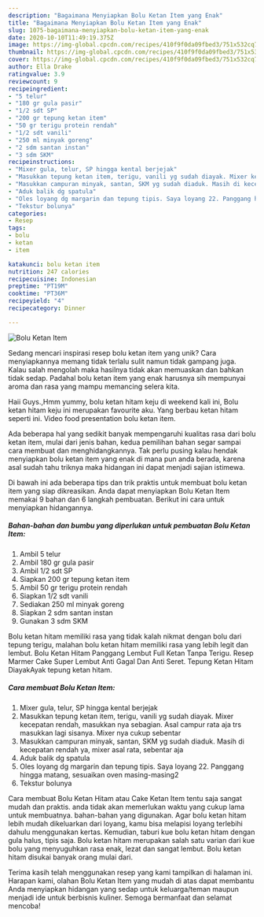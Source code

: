 ```yaml
---
description: "Bagaimana Menyiapkan Bolu Ketan Item yang Enak"
title: "Bagaimana Menyiapkan Bolu Ketan Item yang Enak"
slug: 1075-bagaimana-menyiapkan-bolu-ketan-item-yang-enak
date: 2020-10-10T11:49:19.375Z
image: https://img-global.cpcdn.com/recipes/410f9f0da09fbed3/751x532cq70/bolu-ketan-item-foto-resep-utama.jpg
thumbnail: https://img-global.cpcdn.com/recipes/410f9f0da09fbed3/751x532cq70/bolu-ketan-item-foto-resep-utama.jpg
cover: https://img-global.cpcdn.com/recipes/410f9f0da09fbed3/751x532cq70/bolu-ketan-item-foto-resep-utama.jpg
author: Ella Drake
ratingvalue: 3.9
reviewcount: 9
recipeingredient:
- "5 telur"
- "180 gr gula pasir"
- "1/2 sdt SP"
- "200 gr tepung ketan item"
- "50 gr terigu protein rendah"
- "1/2 sdt vanili"
- "250 ml minyak goreng"
- "2 sdm santan instan"
- "3 sdm SKM"
recipeinstructions:
- "Mixer gula, telur, SP hingga kental berjejak"
- "Masukkan tepung ketan item, terigu, vanili yg sudah diayak. Mixer kecepatan rendah, masukkan nya sebagian. Asal campur rata aja trs masukkan lagi sisanya. Mixer nya cukup sebentar"
- "Masukkan campuran minyak, santan, SKM yg sudah diaduk. Masih di kecepatan rendah ya, mixer asal rata, sebentar aja"
- "Aduk balik dg spatula"
- "Oles loyang dg margarin dan tepung tipis. Saya loyang 22. Panggang hingga matang, sesuaikan oven masing-masing2"
- "Tekstur bolunya"
categories:
- Resep
tags:
- bolu
- ketan
- item

katakunci: bolu ketan item 
nutrition: 247 calories
recipecuisine: Indonesian
preptime: "PT19M"
cooktime: "PT36M"
recipeyield: "4"
recipecategory: Dinner

---
```



![Bolu Ketan Item](https://img-global.cpcdn.com/recipes/410f9f0da09fbed3/751x532cq70/bolu-ketan-item-foto-resep-utama.jpg)

Sedang mencari inspirasi resep bolu ketan item yang unik? Cara menyiapkannya memang tidak terlalu sulit namun tidak gampang juga. Kalau salah mengolah maka hasilnya tidak akan memuaskan dan bahkan tidak sedap. Padahal bolu ketan item yang enak harusnya sih mempunyai aroma dan rasa yang mampu memancing selera kita.

Haii Guys.,Hmm yummy, bolu ketan hitam keju di weekend kali ini, Bolu ketan hitam keju ini merupakan favourite aku. Yang berbau ketan hitam seperti ini. Video food presentation bolu ketan item.

Ada beberapa hal yang sedikit banyak mempengaruhi kualitas rasa dari bolu ketan item, mulai dari jenis bahan, kedua pemilihan bahan segar sampai cara membuat dan menghidangkannya. Tak perlu pusing kalau hendak menyiapkan bolu ketan item yang enak di mana pun anda berada, karena asal sudah tahu triknya maka hidangan ini dapat menjadi sajian istimewa.


Di bawah ini ada beberapa tips dan trik praktis untuk membuat bolu ketan item yang siap dikreasikan. Anda dapat menyiapkan Bolu Ketan Item memakai 9 bahan dan 6 langkah pembuatan. Berikut ini cara untuk menyiapkan hidangannya.

<!--inarticleads1-->

##### Bahan-bahan dan bumbu yang diperlukan untuk pembuatan Bolu Ketan Item:

1. Ambil 5 telur
1. Ambil 180 gr gula pasir
1. Ambil 1/2 sdt SP
1. Siapkan 200 gr tepung ketan item
1. Ambil 50 gr terigu protein rendah
1. Siapkan 1/2 sdt vanili
1. Sediakan 250 ml minyak goreng
1. Siapkan 2 sdm santan instan
1. Gunakan 3 sdm SKM


Bolu ketan hitam memiliki rasa yang tidak kalah nikmat dengan bolu dari tepung terigu, malahan bolu ketan hitam memiliki rasa yang lebih legit dan lembut. Bolu Ketan Hitam Panggang Lembut Full Ketan Tanpa Terigu. Resep Marmer Cake Super Lembut Anti Gagal Dan Anti Seret. Tepung Ketan Hitam DiayakAyak tepung ketan hitam. 

<!--inarticleads2-->

##### Cara membuat Bolu Ketan Item:

1. Mixer gula, telur, SP hingga kental berjejak
1. Masukkan tepung ketan item, terigu, vanili yg sudah diayak. Mixer kecepatan rendah, masukkan nya sebagian. Asal campur rata aja trs masukkan lagi sisanya. Mixer nya cukup sebentar
1. Masukkan campuran minyak, santan, SKM yg sudah diaduk. Masih di kecepatan rendah ya, mixer asal rata, sebentar aja
1. Aduk balik dg spatula
1. Oles loyang dg margarin dan tepung tipis. Saya loyang 22. Panggang hingga matang, sesuaikan oven masing-masing2
1. Tekstur bolunya


Cara membuat Bolu Ketan Hitam atau Cake Ketan Item tentu saja sangat mudah dan praktis. anda tidak akan memerlukan waktu yang cukup lama untuk membuatnya. bahan-bahan yang digunakan. Agar bolu ketan hitam lebih mudah dikeluarkan dari loyang, kamu bisa melapisi loyang terlebihi dahulu menggunakan kertas. Kemudian, taburi kue bolu ketan hitam dengan gula halus, tipis saja. Bolu ketan hitam merupakan salah satu varian dari kue bolu yang menyuguhkan rasa enak, lezat dan sangat lembut. Bolu ketan hitam disukai banyak orang mulai dari. 

Terima kasih telah menggunakan resep yang kami tampilkan di halaman ini. Harapan kami, olahan Bolu Ketan Item yang mudah di atas dapat membantu Anda menyiapkan hidangan yang sedap untuk keluarga/teman maupun menjadi ide untuk berbisnis kuliner. Semoga bermanfaat dan selamat mencoba!
